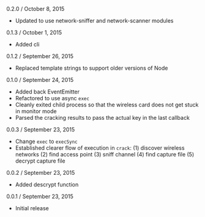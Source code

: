 
0.2.0 / October 8, 2015

  * Updated to use network-sniffer and network-scanner modules

0.1.3 / October 1, 2015

  * Added cli

0.1.2 / September 26, 2015

  * Replaced template strings to support older versions of Node

0.1.0 / September 24, 2015

  * Added back EventEmitter
  * Refactored to use async `exec`
  * Cleanly exited child process so that the wireless card does not get stuck in monitor mode
  * Parsed the cracking results to pass the actual key in the last callback

0.0.3 / September 23, 2015

  * Change `exec` to `execSync`
  * Established clearer flow of execution in `crack`:
    (1) discover wireless networks
    (2) find access point
    (3) sniff channel
    (4) find capture file
    (5) decrypt capture file

0.0.2 / September 23, 2015

  * Added descrypt function

0.0.1 / September 23, 2015

  * Initial release
